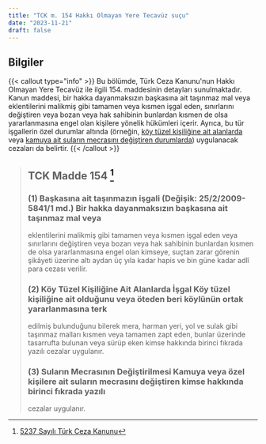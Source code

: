 ```yaml
---
title: "TCK m. 154 Hakkı Olmayan Yere Tecavüz suçu"
date: "2023-11-21"
draft: false
---
```


## Bilgiler

{{< callout type="info" >}}
Bu bölümde, Türk Ceza Kanunu'nun Hakkı Olmayan Yere Tecavüz ile ilgili 154. maddesinin detayları sunulmaktadır.  
Kanun maddesi, bir hakka dayanmaksızın başkasına ait taşınmaz mal veya eklentilerini malikmiş gibi tamamen veya kısmen işgal eden, sınırlarını değiştiren veya bozan veya hak sahibinin bunlardan kısmen de olsa yararlanmasına engel olan kişilere yönelik hükümleri içerir. Ayrıca, bu tür işgallerin özel durumlar altında (örneğin, [köy tüzel kişiliğine ait alanlarda](#2-köy-tüzel-kişiliğine-ait-alanlarda-i̇şgal) veya [kamuya ait suların mecrasını değiştiren durumlarda](#3-suların-mecrasının-değiştirilmesi)) uygulanacak cezaları da belirtir.
{{< /callout >}}

> ## TCK Madde 154 [^1]
>
> [^1]: [5237 Sayılı Türk Ceza Kanunu](https://www.mevzuat.gov.tr/mevzuat?MevzuatNo=5237&MevzuatTur=1&MevzuatTertip=5)  
>
> ### (1) Başkasına ait taşınmazın işgali (Değişik: 25/2/2009-5841/1 md.) Bir hakka dayanmaksızın başkasına ait taşınmaz mal veya
> eklentilerini malikmiş gibi tamamen veya kısmen işgal eden veya
> sınırlarını değiştiren veya bozan veya hak sahibinin bunlardan kısmen
> de olsa yararlanmasına engel olan kimseye, suçtan zarar görenin
> şikâyeti üzerine altı aydan üç yıla kadar hapis ve bin güne kadar adlî
> para cezası verilir.
> 
> ### (2) Köy Tüzel Kişiliğine Ait Alanlarda İşgal Köy tüzel kişiliğine ait olduğunu veya öteden beri köylünün ortak yararlanmasına terk
> edilmiş bulunduğunu bilerek mera, harman yeri, yol ve sulak gibi
> taşınmaz malları kısmen veya tamamen zapt eden, bunlar üzerinde
> tasarrufta bulunan veya sürüp eken kimse hakkında birinci fıkrada
> yazılı cezalar uygulanır.
> 
> ### (3) Suların Mecrasının Değiştirilmesi Kamuya veya özel kişilere ait suların mecrasını değiştiren kimse hakkında birinci fıkrada yazılı
> cezalar uygulanır.